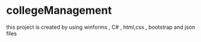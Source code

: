 # collegeManagement

this project is created by using winforms , C# , html,css , bootstrap and json files
